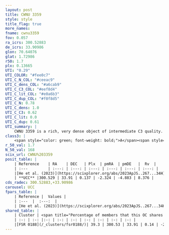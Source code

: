 ```yaml
---
layout: post
title: CWNU 3359
style: style
title_flag: true
more_names: 
fname: cwnu3359
fov: 0.057
ra_icrs: 300.52883
de_icrs: 33.90986
glon: 70.64076
glat: 1.72986
r50: 1.7
plx: 0.13665
UTI: "0.29"
UTI_COLOR: "#fee0c7"
UTI_C_N_COL: "#ceeac9"
UTI_C_dens_COL: "#a6cab9"
UTI_C_C3_COL: "#eef8d4"
UTI_C_lit_COL: "#e0a6b3"
UTI_C_dup_COL: "#f0f8d5"
UTI_C_N: 0.78
UTI_C_dens: 1.0
UTI_C_C3: 0.62
UTI_C_lit: 0.0
UTI_C_dup: 0.61
UTI_summary: |
    CWNU 3359 is a rich, very dense object of intermediate C3 quality. It was recently reported in the literature.<br><br>This is likely a unique object, which shares a moderate percentage of members with at least one previously reported entry.
class3: |
    <span style="color: green; font-weight: bold;">A</span><span style="color: red; font-weight: bold;">C</span>
r_50_val: 1.7
N_50_val: 168
scix_url: CWNU%203359
posit_table: |
    | Reference    | RA    | DEC   | Plx  | pmRA  | pmDE   |  Rv  |
    | :---         | :---: | :---: | :---: | :---: | :---: | :---: |
    |[He et al. (2023)](https://scixplorer.org/abs/2023ApJS..267...34H) | 300.529 | 33.911 | 0.084 | -2.34 | -4.877 | 10.03 |
    | **UCC** |300.529 | 33.91 | 0.137 | -2.324 | -4.883 | 8.376 | 
cds_radec: 300.52883,+33.90986
carousel: UCC
fpars_table: |
    | Reference |  Values |
    | :---  |  :---:  |
    | [He et al. (2023)](https://scixplorer.org/abs/2023ApJS..267...34H) | `A0=4.2, m-M=13.9, logA=9.1` |
shared_table: |
    | Cluster | <span title="Percentage of members that this OC shares with the ones listed">%</span>   | RA   | DEC   | Plx   | pmRA  | pmDE  | Rv | UTI |
    | :-: | :-: |:-: | :-: | :-: | :-: | :-: | :-: | :-: |
    |[FSR 0188](/_clusters/fsr0188/)| 39.3 | 300.53 | 33.91 | 0.14 | -2.34 | -4.88 | 10.03 |0.57 |
---
```

